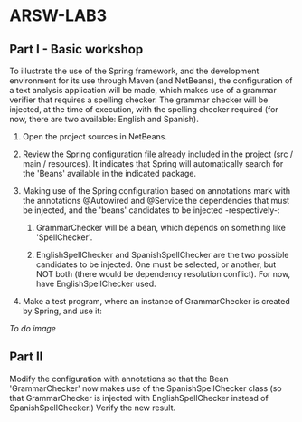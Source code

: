 # ARSW-LAB3

## Part I - Basic workshop 

To illustrate the use of the Spring framework, and the development environment for its use through Maven (and NetBeans), the configuration of a text analysis application will be made, which makes use of a grammar verifier that requires a spelling checker. The grammar checker will be injected, at the time of execution, with the spelling checker required (for now, there are two available: English and Spanish).

  1. Open the project sources in NetBeans.
  
  2. Review the Spring configuration file already included in the project (src / main / resources). It indicates that Spring will      automatically search for the 'Beans' available in the indicated package.
  
  3. Making use of the Spring configuration based on annotations mark with the annotations @Autowired and @Service the dependencies that must be injected, and the 'beans' candidates to be injected -respectively-:
  
      1. GrammarChecker will be a bean, which depends on something like 'SpellChecker'.
      
      2. EnglishSpellChecker and SpanishSpellChecker are the two possible candidates to be injected. One must be selected, or another, but NOT both (there would be dependency resolution conflict). For now, have EnglishSpellChecker used. 
      
  4. Make a test program, where an instance of GrammarChecker is created by Spring, and use it:
  
  _To do image_

## Part II

Modify the configuration with annotations so that the Bean 'GrammarChecker' now makes use of the SpanishSpellChecker class (so that GrammarChecker is injected with EnglishSpellChecker instead of SpanishSpellChecker.) Verify the new result.
